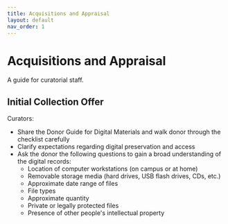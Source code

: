 ```yaml
---
title: Acquisitions and Appraisal
layout: default
nav_order: 1
---
```


# Acquisitions and Appraisal
A guide for curatorial staff.

## Initial Collection Offer
Curators:

- Share the Donor Guide for Digital Materials and walk donor through the checklist carefully
- Clarify expectations regarding digital preservation and access
- Ask the donor the following questions to gain a broad understanding of the digital records:
  - Location of computer workstations (on campus or at home)
  - Removable storage media (hard drives, USB flash drives, CDs, etc.)
  - Approximate date range of files
  - File types
  - Approximate quantity
  - Private or legally protected files
  - Presence of other people's intellectual property
